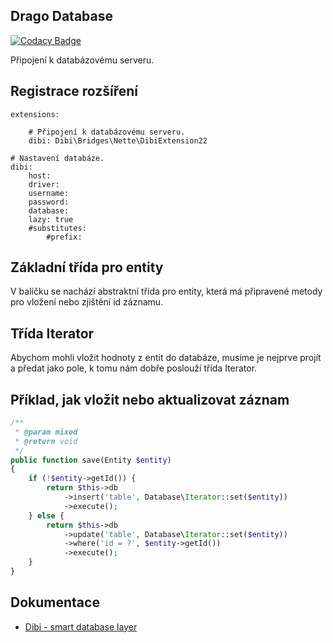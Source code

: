 ## Drago Database

[![Codacy Badge](https://api.codacy.com/project/badge/Grade/0a573beafc964543af530617a71467fd)](https://www.codacy.com/app/accgit/database?utm_source=github.com&utm_medium=referral&utm_content=drago-ex/database&utm_campaign=badger)

Připojení k databázovému serveru.

## Registrace rozšíření

```
extensions:

	# Připojení k databázovému serveru.
	dibi: Dibi\Bridges\Nette\DibiExtension22

# Nastavení databáze.
dibi:
	host:
	driver:
	username:
	password:
	database:
	lazy: true
	#substitutes:
		#prefix:
```

## Základní třída pro entity

V balíčku se nachází abstraktní třída pro entity, která má připravené metody pro vložení nebo zjištění id záznamu.

## Třída Iterator

Abychom mohli vložit hodnoty z entit do databáze, musíme je nejprve projít a předat jako pole,
k tomu nám dobře poslouží třída Iterator.

## Příklad, jak vložit nebo aktualizovat záznam

```php
/**
 * @param mixed
 * @return void
 */
public function save(Entity $entity)
{
	if (!$entity->getId()) {
		return $this->db
			->insert('table', Database\Iterator::set($entity))
			->execute();
	} else {
		return $this->db
			->update('table', Database\Iterator::set($entity))
			->where('id = ?', $entity->getId())
			->execute();
	}
}
```

## Dokumentace
- [Dibi - smart database layer](https://github.com/dg/dibi)
